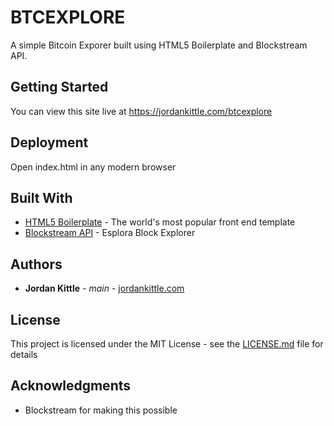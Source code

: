 # BTCEXPLORE

A simple Bitcoin Exporer built using HTML5 Boilerplate and Blockstream API.

## Getting Started

You can view this site live at https://jordankittle.com/btcexplore

## Deployment

Open index.html in any modern browser

## Built With

* [HTML5 Boilerplate](https://html5boilerplate.com/) - The world's most popular front end template
* [Blockstream API](https://github.com/Blockstream/esplora/blob/master/README.md) - Esplora Block Explorer

## Authors

* **Jordan Kittle** - *main* - [jordankittle.com](https://jordankittle.com)


## License

This project is licensed under the MIT License - see the [LICENSE.md](LICENSE.md) file for details

## Acknowledgments

* Blockstream for making this possible